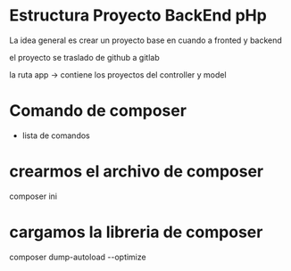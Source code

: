 # Estructura Proyecto BackEnd pHp

La idea general es crear un proyecto base en cuando a fronted y backend

el proyecto se traslado de github a gitlab

la ruta app -> contiene los proyectos del controller y model

# Comando de composer
- lista de comandos

# crearmos el archivo de composer
composer ini

# cargamos la libreria de composer
composer dump-autoload --optimize 